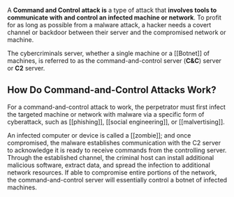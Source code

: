 A **Command and Control attack is** a type of attack that **involves tools to communicate with and control an infected machine or network**. To profit for as long as possible from a malware attack, a hacker needs a covert channel or backdoor between their server and the compromised network or machine.

The cybercriminals server, whether a single machine or a [[Botnet]] of machines, is referred to as the command-and-control server (**C&C**) server or **C2** server.

## How Do Command-and-Control Attacks Work?

For a command-and-control attack to work, the perpetrator must first infect the targeted machine or network with malware via a specific form of cyberattack, such as [[phishing]], [[social engineering]], or [[malvertising]].

An infected computer or device is called a [[zombie]]; and once compromised, the malware establishes communication with the C2 server to acknowledge it is ready to receive commands from the controlling server. Through the established channel, the criminal host can install additional malicious software, extract data, and spread the infection to additional network resources. If able to compromise entire portions of the network, the command-and-control server will essentially control a botnet of infected machines.